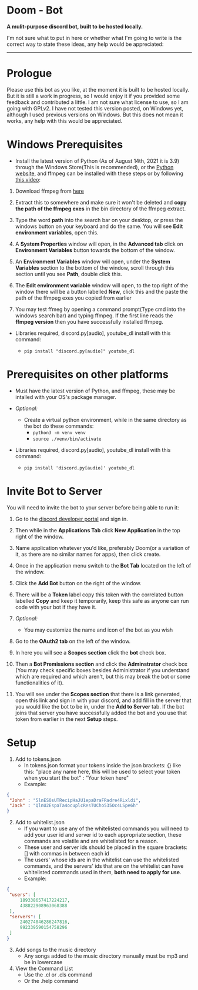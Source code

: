 # Doom - Bot
**A mulit-purpose discord bot, built to be hosted locally.**

I'm not sure what to put in here or whether what I'm going to write is the correct way to state these ideas, any help would be appreciated:
***


# Prologue
Please use this bot as you like, at the moment it is built to be hosted locally. But it is still a work in progress, so I would enjoy it if you provided some feedback and contributed a little. I am not sure what license to use, so I am going with GPLv2. I have not tested this version posted, on Windows yet, although I used previous versions on Windows. But this does not mean it works, any help with this would be appreciated.

# Windows Prerequisites
 * Install the latest version of Python (As of August 14th, 2021 it is 3.9) through the Windows Store(This is recommended), or the [Python website](https://www.python.org/downloads/), and ffmpeg can be installed with these steps or by following [this video](https://youtu.be/M_6_GbDc39Q?t=129):
1.  Download ffmpeg from [here](https://github.com/BtbN/FFmpeg-Builds/releases/download/autobuild-2021-08-14-12-36/ffmpeg-n4.4-80-gbf87bdd3f6-win64-gpl-4.4.zip)

2. Extract this to somewhere and make sure it won't be deleted and **copy the path of the ffmpeg exes** in the bin directory of the ffmpeg extract.

3. Type the word **path** into the search bar on your desktop, or press the windows button on your keyboard and do the same. You will see **Edit environment variables**, open this.

4. A **System Properties** window will open, in the **Advanced tab** click on **Environment Variables** button towards the bottom of the window.

5. An **Environment Variables** window will open, under the **System Variables** section to the bottom of the window, scroll through this section until you see **Path**, double click this.

6. The **Edit environment variable** window will open, to the top right of the window there will be a button labelled **New**, click this and the paste the path of the ffmpeg exes you copied from earlier

7. You may test ffmeg by opening a command prompt(Type cmd into the windows search bar) and typing ffmpeg. If the first line reads the **ffmpeg version** then you have successfully installed ffmpeg.

* Libraries required, <span>discord.py<span>\[audio\], youtube_dl install with this command:
    * `pip install "discord.py[audio]" youtube_dl`

# Prerequisites on other platforms
* Must have the latest version of Python, and ffmpeg, these may be intalled with your OS's package manager.
* _Optional:_
    *  Create a virtual python environment, while in the same directory as the bot do these commands:
        * `python3 -m venv venv`
        * `source ./venv/bin/activate`

* Libraries required, <span>discord.py<span>\[audio\], youtube_dl install with this command:
    * `pip install 'discord.py[audio]' youtube_dl`

# Invite Bot to Server

You will need to invite the bot to your server before being able to run it:

1. Go to the [discord developer portal](https://discord.com/developers/applications) and sign in.

2. Then while in the **Applications Tab** click **New Application** in the top right of the window.

3. Name application whatever you'd like, preferably Doom(or a variation of it, as there are no similar names for apps), then click create.

4. Once in the application menu switch to the **Bot Tab** located on the left of the window.

5. Click the **Add Bot** button on the right of the window.

6. There will be a **Token** label copy this token with the correlated button labelled **Copy** and keep it temporarily, keep this safe as anyone can run code with your bot if they have it.

7. _Optional:_
    * You may customize the name and icon of the bot as you wish

8. Go to the **OAuth2 tab** on the left of the window.

9. In here you will see a **Scopes section** click the **bot** check box. 

10. Then a **Bot Premissions section** and click the **Adminstrator** check box (You may check specific boxes besides Administrator if you understand which are required and which aren't, but this may break the bot or some functionalities of it).

11. You will see under the **Scopes section** that there is a link generated, open this link and sign in with your discord, and add fill in the server that you would like the bot to be in, under the **Add to Server** tab. If the bot joins that server you have successfully added the bot and you use that token from earlier in the next **Setup** steps.

# Setup
1. Add to tokens.json
    * In tokens.json format your tokens inside the json brackets: {} like this:
 "place any name here, this will be used to select your token when you start the bot" : "Your token here"
    * Example:
``` JSON 
{
 "John" : "5lnESOsUTRecipHaJU1epaDraFRadre4RLxldi",
 "Jack" : "QlnU2EspaTa4ocuplcResTUCho535Oc4LSpe6h"
}
```
2. Add to whitelist.json
    * If you want to use any of the whitelisted commands you will need to add your user id and server id to each appropriate section, these commands are volatile and are whitelisted for a reason.
    * These user and server ids should be placed in the square brackets: [] with commas in between each id
    * The users' whose ids are in the whitelist can use the whitelisted commands, and the servers' ids that are on the whitelist can have whitelisted commands used in them, **both need to apply for use**.
    * Example:
 ``` JSON
 {
  "users": [
      189338657417224217,
      438822908963068388
  ],
  "servers": [
      240274046286247816,
      992339590154758296
  ]
 }
 ```
3. Add songs to the music directory
    * Any songs added to the music directory manually must be mp3 and be in lowercase
4. View the Command List
    *  Use the .cl or .cls command
    * Or the .help command